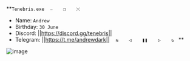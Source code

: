 **`Tenebris.exe` `　⎯　` `　❐　` `　⤬　`
- Name: `Andrew`
- Birthday: `30 June`
- Discord: ||https://discord.gg/tenebris||
- Telegram: ||https://t.me/andrewdark||
`　⇆　` `　◁　` `　❚❚　` `　▷　` `　↻　`**

![image](https://user-images.githubusercontent.com/44619345/161604229-11da7c9e-4778-4d92-869c-7d0f16bb65d1.png)
